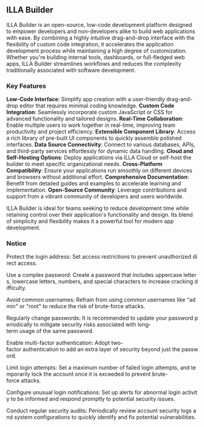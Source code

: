 ## ILLA Builder

ILLA Builder is an open-source, low-code development platform designed to empower developers and non-developers alike to build web applications with ease. By combining a highly intuitive drag-and-drop interface with the flexibility of custom code integration, it accelerates the application development process while maintaining a high degree of customization. Whether you're building internal tools, dashboards, or full-fledged web apps, ILLA Builder streamlines workflows and reduces the complexity traditionally associated with software development.

### Key Features

**Low-Code Interface**: Simplify app creation with a user-friendly drag-and-drop editor that requires minimal coding knowledge.
**Custom Code Integration**: Seamlessly incorporate custom JavaScript or CSS for advanced functionality and tailored designs.
**Real-Time Collaboration**: Enable multiple users to work together in real-time, improving team productivity and project efficiency.
**Extensible Component Library**: Access a rich library of pre-built UI components to quickly assemble polished interfaces.
**Data Source Connectivity**: Connect to various databases, APIs, and third-party services effortlessly for dynamic data handling.
**Cloud and Self-Hosting Options**: Deploy applications via ILLA Cloud or self-host the builder to meet specific organizational needs.
**Cross-Platform Compatibility**: Ensure your applications run smoothly on different devices and browsers without additional effort.
**Comprehensive Documentation**: Benefit from detailed guides and examples to accelerate learning and implementation.
**Open-Source Community**: Leverage contributions and support from a vibrant community of developers and users worldwide.

ILLA Builder is ideal for teams seeking to reduce development time while retaining control over their application's functionality and design. Its blend of simplicity and flexibility makes it a powerful tool for modern app development.

### Notice

Protect the login address: Set access restrictions to prevent unauthorized direct access.
    
Use a complex password: Create a password that includes uppercase letters, lowercase letters, numbers, and special characters to increase cracking difficulty.
    
Avoid common usernames: Refrain from using common usernames like "admin" or "root" to reduce the risk of brute-force attacks.
    
Regularly change passwords: It is recommended to update your password periodically to mitigate security risks associated with long-term usage of the same password.
    
Enable multi-factor authentication: Adopt two-factor authentication to add an extra layer of security beyond just the password.
    
Limit login attempts: Set a maximum number of failed login attempts, and temporarily lock the account once it is exceeded to prevent brute-force attacks.
    
Configure unusual login notifications: Set up alerts for abnormal login activity to be informed and respond promptly to potential security issues.
    
Conduct regular security audits: Periodically review account security logs and system configurations to quickly identify and fix potential vulnerabilities.
        